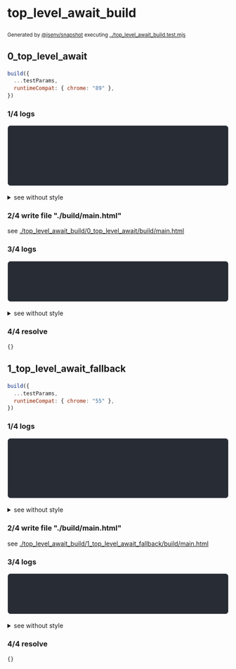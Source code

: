 # top_level_await_build

<sub>
  Generated by <a href="https://github.com/jsenv/core/tree/main/packages/independent/snapshot">@jsenv/snapshot</a> executing <a href="../top_level_await_build.test.mjs">../top_level_await_build.test.mjs</a>
</sub>

## 0_top_level_await

```js
build({
  ...testParams,
  runtimeCompat: { chrome: "89" },
})
```

### 1/4 logs

![img](top_level_await_build/0_top_level_await/log_group.svg)

<details>
  <summary>see without style</summary>

```console

build "./main.html"
⠋ generate source graph
✔ generate source graph (done in <X> second)
⠋ generate build graph
✔ generate build graph (done in <X> second)
⠋ write files in build directory

```

</details>


### 2/4 write file "./build/main.html"

see [./top_level_await_build/0_top_level_await/build/main.html](./top_level_await_build/0_top_level_await/build/main.html)

### 3/4 logs

![img](top_level_await_build/0_top_level_await/log_group_1.svg)

<details>
  <summary>see without style</summary>

```console
✔ write files in build directory (done in <X> second)
--- build files ---  
- html : 1 (380 B / 100 %)
- total: 1 (380 B / 100 %)
--------------------
```

</details>


### 4/4 resolve

```js
{}
```

## 1_top_level_await_fallback

```js
build({
  ...testParams,
  runtimeCompat: { chrome: "55" },
})
```

### 1/4 logs

![img](top_level_await_build/1_top_level_await_fallback/log_group.svg)

<details>
  <summary>see without style</summary>

```console

build "./main.html"
⠋ generate source graph
✔ generate source graph (done in <X> second)
⠋ generate build graph
✔ generate build graph (done in <X> second)
⠋ write files in build directory

```

</details>


### 2/4 write file "./build/main.html"

see [./top_level_await_build/1_top_level_await_fallback/build/main.html](./top_level_await_build/1_top_level_await_fallback/build/main.html)

### 3/4 logs

![img](top_level_await_build/1_top_level_await_fallback/log_group_1.svg)

<details>
  <summary>see without style</summary>

```console
✔ write files in build directory (done in <X> second)
--- build files ---  
- html : 1 (17.5 kB / 100 %)
- total: 1 (17.5 kB / 100 %)
--------------------
```

</details>


### 4/4 resolve

```js
{}
```